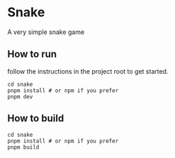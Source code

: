 # Snake

A very simple snake game

## How to run

follow the instructions in the project root to get started.

```
cd snake
pnpm install # or npm if you prefer
pnpm dev
```

## How to build

```
cd snake
pnpm install # or npm if you prefer
pnpm build
```
